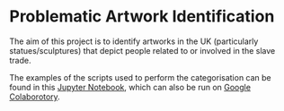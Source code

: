 # Problematic Artwork Identification

The aim of this project is to identify artworks in the UK (particularly statues/sculptures) that depict people related to or involved in the slave trade.

The examples of the scripts used to perform the categorisation can be found in this [Jupyter Notebook](/problematic_artwork_identification.ipynb), which can also be run on [Google Colaborotory](https://colab.research.google.com/drive/1rDizJQGeG-LtzI0OZmMCuxlJWiNpAJB2?usp=sharing).
